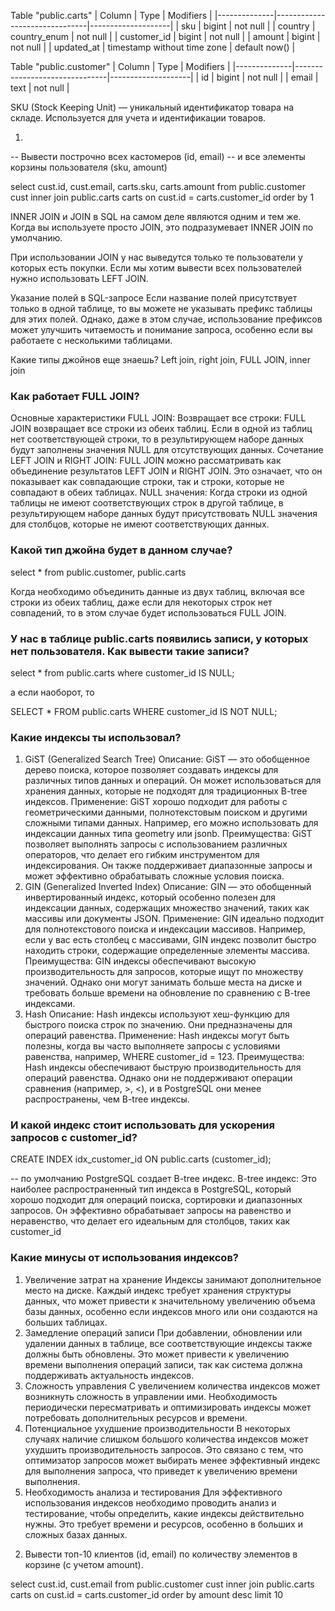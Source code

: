 Table "public.carts"
| Column       | Type                          | Modifiers          |
|--------------|-------------------------------|--------------------|
| sku          | bigint                        | not null           |
| country      | country_enum                  | not null           |
| customer_id  | bigint                        | not null           |
| amount       | bigint                        | not null           |
| updated_at   | timestamp without time zone   | default now()      |

Table "public.customer"
| Column       | Type                          | Modifiers          |
|--------------|-------------------------------|--------------------|
| id           | bigint                        | not null           |
| email        | text                          | not null           |

SKU (Stock Keeping Unit) — уникальный идентификатор товара на складе. Используется для учета и идентификации товаров.

1) 
-- Вывести построчно всех кастомеров (id, email)
-- и все элементы корзины пользователя (sku, amount)

select cust.id, cust.email, carts.sku, carts.amount
from public.customer cust
inner join public.carts carts on cust.id = carts.customer_id
order by 1

INNER JOIN и JOIN в SQL на самом деле являются одним и тем же. Когда вы используете просто JOIN, это подразумевает INNER JOIN по умолчанию. 

При использовании JOIN у нас выведутся только те пользователи у которых есть покупки.
Если мы хотим вывести всех пользователей нужно использовать LEFT JOIN.

Указание полей в SQL-запросе
Если название полей присутствует только в одной таблице, то вы можете не указывать префикс таблицы для этих полей. Однако, даже в этом случае, использование префиксов может улучшить читаемость и понимание запроса, особенно если вы работаете с несколькими таблицами.

Какие типы джойнов еще знаешь?
Left join, right join, FULL JOIN, inner join

### Как работает FULL JOIN?

Основные характеристики FULL JOIN:
Возвращает все строки:
FULL JOIN возвращает все строки из обеих таблиц. Если в одной из таблиц нет соответствующей строки, то в результирующем наборе данных будут заполнены значения NULL для отсутствующих данных.
Сочетание LEFT JOIN и RIGHT JOIN:
FULL JOIN можно рассматривать как объединение результатов LEFT JOIN и RIGHT JOIN. Это означает, что он показывает как совпадающие строки, так и строки, которые не совпадают в обеих таблицах.
NULL значения:
Когда строки из одной таблицы не имеют соответствующих строк в другой таблице, в результирующем наборе данных будут присутствовать NULL значения для столбцов, которые не имеют соответствующих данных.

### Какой тип джойна будет в данном случае?
select *
from public.customer, public.carts

Когда необходимо объединить данные из двух таблиц, включая все строки из обеих таблиц, даже если для некоторых строк нет совпадений, то в этом случае будет использоваться FULL JOIN.

### У нас в таблице public.carts появились записи, у которых нет пользователя. Как вывести такие записи?

select *
from public.carts
where customer_id IS NULL;

а если наоборот, то

SELECT *
FROM public.carts
WHERE customer_id IS NOT NULL;

### Какие индексы ты использовал?

1. GiST (Generalized Search Tree)
Описание: GiST — это обобщенное дерево поиска, которое позволяет создавать индексы для различных типов данных и операций. Он может использоваться для хранения данных, которые не подходят для традиционных B-tree индексов.
Применение: GiST хорошо подходит для работы с геометрическими данными, полнотекстовым поиском и другими сложными типами данных. Например, его можно использовать для индексации данных типа geometry или jsonb.
Преимущества: GiST позволяет выполнять запросы с использованием различных операторов, что делает его гибким инструментом для индексирования. Он также поддерживает диапазонные запросы и может эффективно обрабатывать сложные условия поиска.
2. GIN (Generalized Inverted Index)
Описание: GIN — это обобщенный инвертированный индекс, который особенно полезен для индексации данных, содержащих множество значений, таких как массивы или документы JSON.
Применение: GIN идеально подходит для полнотекстового поиска и индексации массивов. Например, если у вас есть столбец с массивами, GIN индекс позволит быстро находить строки, содержащие определенные элементы массива.
Преимущества: GIN индексы обеспечивают высокую производительность для запросов, которые ищут по множеству значений. Однако они могут занимать больше места на диске и требовать больше времени на обновление по сравнению с B-tree индексами.
3. Hash
Описание: Hash индексы используют хеш-функцию для быстрого поиска строк по значению. Они предназначены для операций равенства.
Применение: Hash индексы могут быть полезны, когда вы часто выполняете запросы с условиями равенства, например, WHERE customer_id = 123.
Преимущества: Hash индексы обеспечивают быструю производительность для операций равенства. Однако они не поддерживают операции сравнения (например, >, <), и в PostgreSQL они менее распространены, чем B-tree индексы.

### И какой индекс стоит использовать для ускорения запросов с customer_id?

CREATE INDEX idx_customer_id ON public.carts (customer_id);

-- по умолчанию PostgreSQL создает B-tree индекс. B-tree индекс: Это наиболее распространенный тип индекса в PostgreSQL, который хорошо подходит для операций поиска, сортировки и диапазонных запросов. Он эффективно обрабатывает запросы на равенство и неравенство, что делает его идеальным для столбцов, таких как customer_id

### Какие минусы от использования индексов?

1. Увеличение затрат на хранение
Индексы занимают дополнительное место на диске. Каждый индекс требует хранения структуры данных, что может привести к значительному увеличению объема базы данных, особенно если индексов много или они создаются на больших таблицах.
2. Замедление операций записи
При добавлении, обновлении или удалении данных в таблице, все соответствующие индексы также должны быть обновлены. Это может привести к увеличению времени выполнения операций записи, так как система должна поддерживать актуальность индексов.
3. Сложность управления
С увеличением количества индексов может возникнуть сложность в управлении ими. Необходимость периодически пересматривать и оптимизировать индексы может потребовать дополнительных ресурсов и времени.
4. Потенциальное ухудшение производительности
В некоторых случаях наличие слишком большого количества индексов может ухудшить производительность запросов. Это связано с тем, что оптимизатор запросов может выбирать менее эффективный индекс для выполнения запроса, что приведет к увеличению времени выполнения.
5. Необходимость анализа и тестирования
Для эффективного использования индексов необходимо проводить анализ и тестирование, чтобы определить, какие индексы действительно нужны. Это требует времени и ресурсов, особенно в больших и сложных базах данных.

2) Вывести топ-10 клиентов (id, email) по количеству элементов в корзине (с учетом amount).

select cust.id, cust.email
from public.customer cust
inner join public.carts carts on cust.id = carts.customer_id
order by amount desc
limit 10



